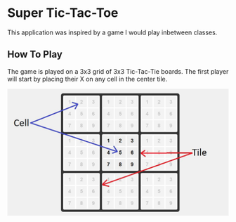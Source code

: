 ﻿# Super Tic-Tac-Toe

This application was inspired by a game I would play inbetween classes.

## How To Play

The game is played on a 3x3 grid of 3x3 Tic-Tac-Tie boards.
The first player will start by placing their X on any cell in the center tile.

![Example1](./images/for_ttt.JPG)
